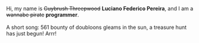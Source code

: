 Hi, my name is ~~Guybrush Threepwood~~ **Luciano Federico Pereira**, and I am a ~~wannabe pirate~~ **programmer**.<br><br>A short song: 561 bounty of doubloons gleams in the sun, a treasure hunt has just begun! Arrr!
